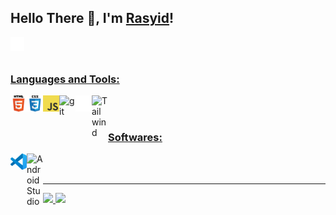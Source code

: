 ## Hello There 👋, I'm <a href="https://github.com/RasyidNafsyarie" target="_blank">Rasyid</a>!

<a href="https://www.instagram.com/devannurizqi/" target="_blank"><img align="left" alt="Rasyid | Instagram" width="22px" src="https://github.com/Aakarsh-B/trying-repos/blob/master/insta.svg" />

<br />
<br />

### Languages and Tools:


<img align="left" alt="HTML5" width="26px" src="https://raw.githubusercontent.com/github/explore/80688e429a7d4ef2fca1e82350fe8e3517d3494d/topics/html/html.png" />
<img align="left" alt="CSS3" width="26px" src="https://raw.githubusercontent.com/github/explore/80688e429a7d4ef2fca1e82350fe8e3517d3494d/topics/css/css.png" />
<img align="left" alt="JS" width="26px" src="https://raw.githubusercontent.com/github/explore/80688e429a7d4ef2fca1e82350fe8e3517d3494d/topics/javascript/javascript.png" />
<img align="left" alt="git" width="26px" src="https://www.vectorlogo.zone/logos/git-scm/git-scm-icon.svg"/>
<img align="left" alt="GitHub" width="26px" src="https://github.com/Aakarsh-B/trying-repos/blob/master/github.svg" />
  <img align="left" alt="Tailwind" width="26px" src="https://tailwindcss.com/_next/static/media/twitter-square.daf77586b35e90319725e742f6e069f9.jpg" />
<br />
<br />
  
### Softwares:

<img align="left" alt="Visual Studio Code" width="26px" src="https://raw.githubusercontent.com/github/explore/80688e429a7d4ef2fca1e82350fe8e3517d3494d/topics/visual-studio-code/visual-studio-code.png" />
<img align="left" alt="Android Studio" width="26px" src="https://encrypted-tbn0.gstatic.com/images?q=tbn:ANd9GcQ1TWXeRF1b29BsjyfAfvSFw3Wqkgi_eiZUAg&usqp=CAU" />


<br />
<br />

---


<a href="https://github.com/AVS1508">
  <img height="180em" src="https://github-readme-stats.vercel.app/api?username=RasyidNafsyarie&show_icons=true&theme=radical" />
  <img height="180em" src="https://github-readme-stats-eight-theta.vercel.app/api/top-langs/?username=RasyidNafsyarie&theme=radical&layout=compact&exclude_lang=java+r" />
</a>
